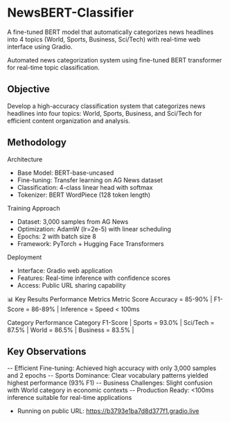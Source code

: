 # NewsBERT-Classifier
A fine-tuned BERT model that automatically categorizes news headlines into 4 topics (World, Sports, Business, Sci/Tech) with real-time web interface using Gradio.

Automated news categorization system using fine-tuned BERT transformer for real-time topic classification.

## Objective
Develop a high-accuracy classification system that categorizes news headlines into four topics: World, Sports, Business, and Sci/Tech for efficient content organization and analysis.

## Methodology

Architecture
- Base Model: BERT-base-uncased
- Fine-tuning: Transfer learning on AG News dataset
- Classification: 4-class linear head with softmax
- Tokenizer: BERT WordPiece (128 token length)

Training Approach
- Dataset: 3,000 samples from AG News
- Optimization: AdamW (lr=2e-5) with linear scheduling
- Epochs: 2 with batch size 8
- Framework: PyTorch + Hugging Face Transformers

Deployment
- Interface: Gradio web application
- Features: Real-time inference with confidence scores
- Access: Public URL sharing capability

📊 Key Results
Performance Metrics
Metric	Score
Accuracy = 85-90% | 
F1-Score = 	86-89% | 
Inference =  Speed	< 100ms

Category Performance
Category	F1-Score | 
Sports = 93.0% | 
Sci/Tech = 87.5% | 
World = 86.5% | 
Business = 83.5% | 

## Key Observations
-- Efficient Fine-tuning: Achieved high accuracy with only 3,000 samples and 2 epochs
-- Sports Dominance: Clear vocabulary patterns yielded highest performance (93% F1)
-- Business Challenges: Slight confusion with World category in economic contexts
-- Production Ready: <100ms inference suitable for real-time applications

* Running on public URL: https://b3793e1ba7d8d377f1.gradio.live
